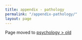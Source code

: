 ```yaml
---
title: appendix - pathology
permalink: "/appendix-pathology/"
layout: page
---
```


Page moved to [psychology > old](/psychology#old)

